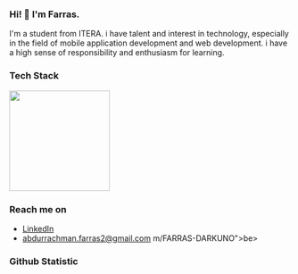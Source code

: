 ### Hi! 👋 I'm Farras.

I'm a student from ITERA. i have talent and interest in technology, especially in the field of mobile application development and web development. i have a high sense of responsibility and enthusiasm for learning.

### Tech Stack
 <p>
<a href="https://github.co
  <img height="180em" src="https://github-readme-stats-eight-theta.vercel.app/api?username=Toolop&show_icons=true&theme=algolia&include_all_commits=true&count_private=true"/>
  <img height="180em" src="https://github-readme-stats-eight-theta.vercel.app/api/top-langs/?username=FARRAS-DARKUNO&layout=compact&langs_count=8&theme=algolia"/>
</a>
</p>

### Reach me on
- <a href="https://www.linkedin.com/in/abdurrachman-farras-8a8a08222/">LinkedIn</a>
- abdurrachman.farras2@gmail.com
m/FARRAS-DARKUNO">be>
  
### Github Statistic
<p align="left">
